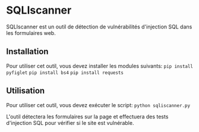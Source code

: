 # SQLIscanner

SQLIscanner est un outil de détection de vulnérabilités d'injection SQL dans les formulaires web.

## Installation

Pour utiliser cet outil, vous devez installer les modules suivants: `pip install pyfiglet` `pip install bs4` `pip install requests` 

## Utilisation

Pour utiliser cet outil, vous devez exécuter le script: `python sqliscanner.py`


L'outil détectera les formulaires sur la page et effectuera des tests d'injection SQL pour vérifier si le site est vulnérable.
